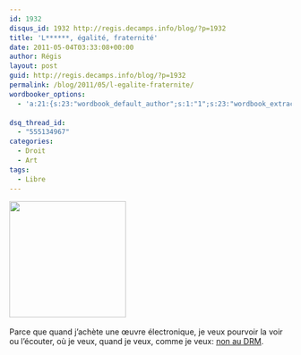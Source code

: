 ```yaml
---
id: 1932
disqus_id: 1932 http://regis.decamps.info/blog/?p=1932
title: 'L******, égalité, fraternité'
date: 2011-05-04T03:33:08+00:00
author: Régis
layout: post
guid: http://regis.decamps.info/blog/?p=1932
permalink: /blog/2011/05/l-egalite-fraternite/
wordbooker_options:
  - 'a:21:{s:23:"wordbook_default_author";s:1:"1";s:23:"wordbook_extract_length";s:3:"256";s:25:"wordbooker_like_share_too";s:2:"on";s:21:"wordbooker_like_width";s:3:"250";s:27:"wordbooker_like_button_page";s:2:"on";s:25:"wordbook_fbshare_location";s:3:"top";s:24:"wordbook_fblike_location";s:3:"top";s:22:"wordbook_fblike_action";s:9:"recommend";s:27:"wordbook_fblike_colorscheme";s:4:"dark";s:20:"wordbook_fblike_font";s:5:"arial";s:22:"wordbook_fblike_button";s:12:"button_count";s:21:"wordbook_fblike_faces";s:5:"false";s:18:"wordbook_attribute";s:0:"";s:29:"wordbook_republish_time_frame";s:2:"10";s:29:"wordbooker_status_update_text";s:33:"New blog post :  %title% - %link%";s:19:"wordbook_actionlink";s:3:"300";s:32:"wordbook_description_meta_length";s:3:"350";s:18:"wordbook_page_post";s:4:"-100";s:18:"wordbook_orandpage";s:1:"2";s:24:"wordbooker_comment_email";s:23:"regis.decamps@gmail.com";s:18:"wordbook_noncename";s:10:"3243f90b8a";}'

dsq_thread_id:
  - "555134967"
categories:
  - Droit
  - Art
tags:
  - Libre
---
```

[<img src="/blog/wp-content/uploads/2011/05/Dadrm2011-yellow-triangle.png" alt="" title="Day against DRM" width="208" height="208" class="alignright size-full wp-image-1933" srcset="/blog/wp-content/uploads/2011/05/Dadrm2011-yellow-triangle.png 208w, /blog/wp-content/uploads/2011/05/Dadrm2011-yellow-triangle-150x150.png 150w" sizes="(max-width: 208px) 100vw, 208px" />](http://www.april.org/que-sont-les-drm)
  
Parce que quand j’achète une œuvre électronique, je veux pourvoir la voir ou l’écouter, où je veux, quand je veux, comme je veux: [non au DRM](http://www.april.org/que-sont-les-drm).
